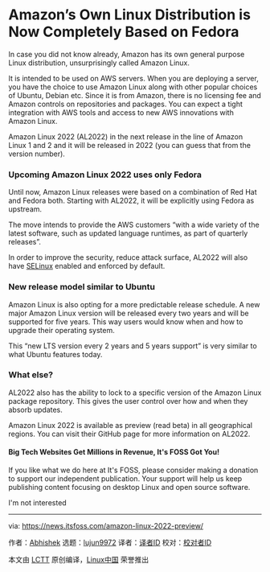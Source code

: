 [#]: subject: "Amazon’s Own Linux Distribution is Now Completely Based on Fedora"
[#]: via: "https://news.itsfoss.com/amazon-linux-2022-preview/"
[#]: author: "Abhishek https://news.itsfoss.com/author/root/"
[#]: collector: "lujun9972"
[#]: translator: "wxy"
[#]: reviewer: " "
[#]: publisher: " "
[#]: url: " "

Amazon’s Own Linux Distribution is Now Completely Based on Fedora
======

In case you did not know already, Amazon has its own general purpose Linux distribution, unsurprisingly called Amazon Linux.

It is intended to be used on AWS servers. When you are deploying a server, you have the choice to use Amazon Linux along with other popular choices of Ubuntu, Debian etc. Since it is from Amazon, there is no licensing fee and Amazon controls on repositories and packages. You can expect a tight integration with AWS tools and access to new AWS innovations with Amazon Linux.

Amazon Linux 2022 (AL2022) in the next release in the line of Amazon Linux 1 and 2 and it will be released in 2022 (you can guess that from the version number).

### Upcoming Amazon Linux 2022 uses only Fedora

Until now, Amazon Linux releases were based on a combination of Red Hat and Fedora both. Starting with AL2022, it will be explicitly using Fedora as upstream.

The move intends to provide the AWS customers “with a wide variety of the latest software, such as updated language runtimes, as part of quarterly releases”.

In order to improve the security, reduce attack surface, AL2022 will also have [SELinux][1] enabled and enforced by default.

### New release model similar to Ubuntu

Amazon Linux is also opting for a more predictable release schedule. A new major Amazon Linux version will be released every two years and will be supported for five years. This way users would know when and how to upgrade their operating system.

This “new LTS version every 2 years and 5 years support” is very similar to what Ubuntu features today.

### What else?

AL2022 also has the ability to lock to a specific version of the Amazon Linux package repository. This gives the user control over how and when they absorb updates.

Amazon Linux 2022 is available as preview (read beta) in all geographical regions. You can visit their GitHub page for more information on AL2022.

#### Big Tech Websites Get Millions in Revenue, It's FOSS Got You!

If you like what we do here at It's FOSS, please consider making a donation to support our independent publication. Your support will help us keep publishing content focusing on desktop Linux and open source software.

I'm not interested

--------------------------------------------------------------------------------

via: https://news.itsfoss.com/amazon-linux-2022-preview/

作者：[Abhishek][a]
选题：[lujun9972][b]
译者：[译者ID](https://github.com/译者ID)
校对：[校对者ID](https://github.com/校对者ID)

本文由 [LCTT](https://github.com/LCTT/TranslateProject) 原创编译，[Linux中国](https://linux.cn/) 荣誉推出

[a]: https://news.itsfoss.com/author/root/
[b]: https://github.com/lujun9972
[1]: https://linuxhandbook.com/selinux/
